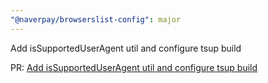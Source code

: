 ```yaml
---
"@naverpay/browserslist-config": major
---
```


Add isSupportedUserAgent util and configure tsup build

PR: [Add isSupportedUserAgent util and configure tsup build](https://github.com/NaverPayDev/browserslist-config/pull/16)
